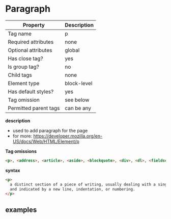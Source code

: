 # Paragraph

| Property              | Description |
| --------------------- | ----------- |
| Tag name              | p           |
| Required attributes   | none        |
| Optional attributes   | global      |
| Has close tag?        | yes         |
| Is group tag?         | no          |
| Child tags            | none        |
| Element type          | block-level |
| Has default styles?   | yes         |
| Tag omission          | see below   |
| Permitted parent tags | can be any  |

**description**

- used to add paragraph for the page
- for more: https://developer.mozilla.org/en-US/docs/Web/HTML/Element/p

**Tag omissions**

```html
<p>, <address>, <article>, <aside>, <blockquote>, <div>, <dl>, <fieldset>, <footer>, <form>, <h1>, <h2>, <h3>, <h4>, <h5>, <h6>, <header>, <hr>, <menu>, <nav>, <ol>, <pre>, <section>, <table>, <ul>
```

**syntax**

```html
<p>
  a distinct section of a piece of writing, usually dealing with a single theme
  and indicated by a new line, indentation, or numbering.
</p>
```

## examples
